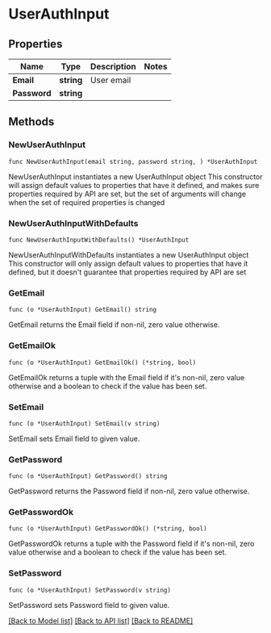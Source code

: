# UserAuthInput

## Properties

Name | Type | Description | Notes
------------ | ------------- | ------------- | -------------
**Email** | **string** | User email | 
**Password** | **string** |  | 

## Methods

### NewUserAuthInput

`func NewUserAuthInput(email string, password string, ) *UserAuthInput`

NewUserAuthInput instantiates a new UserAuthInput object
This constructor will assign default values to properties that have it defined,
and makes sure properties required by API are set, but the set of arguments
will change when the set of required properties is changed

### NewUserAuthInputWithDefaults

`func NewUserAuthInputWithDefaults() *UserAuthInput`

NewUserAuthInputWithDefaults instantiates a new UserAuthInput object
This constructor will only assign default values to properties that have it defined,
but it doesn't guarantee that properties required by API are set

### GetEmail

`func (o *UserAuthInput) GetEmail() string`

GetEmail returns the Email field if non-nil, zero value otherwise.

### GetEmailOk

`func (o *UserAuthInput) GetEmailOk() (*string, bool)`

GetEmailOk returns a tuple with the Email field if it's non-nil, zero value otherwise
and a boolean to check if the value has been set.

### SetEmail

`func (o *UserAuthInput) SetEmail(v string)`

SetEmail sets Email field to given value.


### GetPassword

`func (o *UserAuthInput) GetPassword() string`

GetPassword returns the Password field if non-nil, zero value otherwise.

### GetPasswordOk

`func (o *UserAuthInput) GetPasswordOk() (*string, bool)`

GetPasswordOk returns a tuple with the Password field if it's non-nil, zero value otherwise
and a boolean to check if the value has been set.

### SetPassword

`func (o *UserAuthInput) SetPassword(v string)`

SetPassword sets Password field to given value.



[[Back to Model list]](../README.md#documentation-for-models) [[Back to API list]](../README.md#documentation-for-api-endpoints) [[Back to README]](../README.md)


